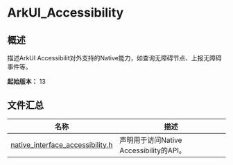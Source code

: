 # ArkUI_Accessibility

## 概述

描述ArkUI Accessibilit对外支持的Native能力，如查询无障碍节点、上报无障碍事件等。

**起始版本：** 13
## 文件汇总

| 名称 | 描述 |
| -- | -- |
| [native_interface_accessibility.h](capi-native-interface-accessibility-h.md) | 声明用于访问Native Accessibility的API。 |
